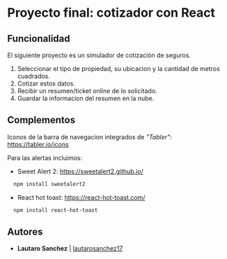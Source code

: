 # Proyecto final: cotizador con React

## Funcionalidad

El siguiente proyecto es un simulador de cotización de seguros.

1. Seleccionar el tipo de propiedad, su ubicacion y la cantidad de metros cuadrados.
2. Cotizar estos datos.
3. Recibir un resumen/ticket online de lo solicitado.
4. Guardar la informacion del resumen en la nube.

## Complementos

Iconos de la barra de navegacion integrados de *"Tabler"*: https://tabler.io/icons

Para las alertas incluimos: 
- Sweet Alert 2: https://sweetalert2.github.io/

```bash
  npm install sweetalert2
```

- React hot toast: https://react-hot-toast.com/
```bash
  npm install react-hot-toast
```
## Autores

- **Lautaro Sanchez** | [lautarosanchez17](https://www.github.com/lautarosanchez17)

